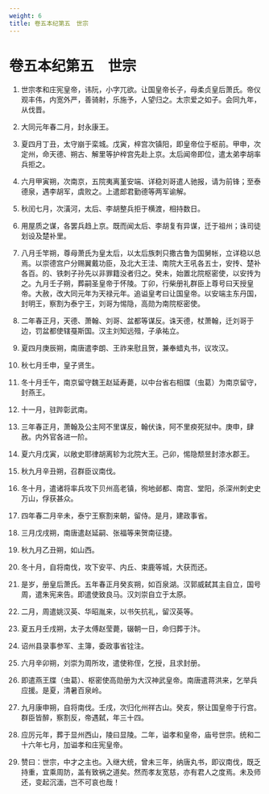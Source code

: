 ```yaml
---
weight: 6
title: 卷五本纪第五　世宗
---
```


# 卷五本纪第五　世宗

1. <span id="卷五本纪第五　世宗-1"></span>
世宗孝和庄宪皇帝，讳阮，小字兀欲。让国皇帝长子，母柔贞皇后萧氏。帝仪观丰伟，内宽外严，善骑射，乐施予，人望归之。太宗爱之如子。会同九年，从伐晋。

2. <span id="卷五本纪第五　世宗-2"></span>
大同元年春二月，封永康王。

3. <span id="卷五本纪第五　世宗-3"></span>
夏四月丁丑，太守崩于栾城。戊寅，梓宫次镇阳，即皇帝位于枢前。甲申，次定州，命天德、朔古、解里等护梓宫先赴上京。太后闻帝即位，遣太弟李胡率兵拒之。

4. <span id="卷五本纪第五　世宗-4"></span>
六月甲寅朔，次南京，五院夷离堇安端、详稳刘哥遣人驰报，请为前锋；至泰德泉，遇李胡军，虞败之。上遣郎君勤德等两军谕解。

5. <span id="卷五本纪第五　世宗-5"></span>
秋闰七月，次潢河，太后、李胡整兵拒于横渡，相持数日。

6. <span id="卷五本纪第五　世宗-6"></span>
用屋质之谋，各罢兵趋上京。既而闻太后、李胡复有异谋，迁于祖州；诛司徒划设及楚补里。

7. <span id="卷五本纪第五　世宗-7"></span>
八月壬竿朔，尊母萧氏为皇太后，以太后族刺只撒古鲁为国舅帐，立详稳以总焉。以崇德宫户分赐翼戴功臣，及北大王洼、南院大王吼各五士，安抟、楚补各百。的、铁刺子孙先以非罪籍没者归之。癸未，始置北院枢密使，以安抟为之。九月壬子朔，葬嗣圣皇帝于怀陵。丁卯，行柴册礼群臣上尊号曰天授皇帝。大赦，改大同元年为天禄元年。追谥皇考曰让国皇帝。以安端主东丹国，封明王，察割为泰宁王，刘哥为惕隐，高勋为南院枢密使。

8. <span id="卷五本纪第五　世宗-8"></span>
二年春正月，天德、萧翰、刘哥、盆都等谋反。诛天德，杖萧翰，迁刘哥于边，罚盆都使辖戞斯国。汉主刘知远殂，子承祐立。

9. <span id="卷五本纪第五　世宗-9"></span>
夏四月庚辰朔，南唐遣李朗、王祚来慰且贺，兼奉蜡丸书，议攻汉。

10. <span id="卷五本纪第五　世宗-10"></span>
秋七月壬申，皇子贤生。

11. <span id="卷五本纪第五　世宗-11"></span>
冬十月壬午，南京留守魏王赵延寿薨，以中台省右相牒（虫葛）为南京留守，封燕王。

12. <span id="卷五本纪第五　世宗-12"></span>
十一月，驻跸彰武南。

13. <span id="卷五本纪第五　世宗-13"></span>
三年春正月，萧翰及公主阿不里谋反，翰伏诛，阿不里瘐死狱中。庚申，肆赦。内外官各进一阶。

14. <span id="卷五本纪第五　世宗-14"></span>
夏六月戊寅，以敞史耶律胡离轸为北院大王。己卯，惕隐颓昱封漆水郡王。

15. <span id="卷五本纪第五　世宗-15"></span>
秋九月辛丑朔，召群臣议南伐。

16. <span id="卷五本纪第五　世宗-16"></span>
冬十月，遣诸将率兵攻下贝州高老镇，徇地邺都、南宫、堂阳，杀深州刺史史万山，俘获甚众。

17. <span id="卷五本纪第五　世宗-17"></span>
四年春二月辛未，泰宁王察割来朝，留侍。是月，建政事省。

18. <span id="卷五本纪第五　世宗-18"></span>
三月戊戌朔，南唐遣赵延嗣、张福等来贺南征捷。

19. <span id="卷五本纪第五　世宗-19"></span>
秋九月乙丑朔，如山西。

20. <span id="卷五本纪第五　世宗-20"></span>
冬十月，自将南伐，攻下安平、内丘、束鹿等城，大获而还。

21. <span id="卷五本纪第五　世宗-21"></span>
是岁，册皇后萧氏。五年春正月癸亥朔，如百泉湖。汉郭威弑其主自立，国号周，遣朱宪来告。即遣使致良马。汉刘崇自立于太原。

22. <span id="卷五本纪第五　世宗-22"></span>
二月，周遣姚汉英、华昭胤来，以书矢抗礼，留汉英等。

23. <span id="卷五本纪第五　世宗-23"></span>
夏五月壬戌朔，太子太傅赵莹薨，辍朝一日，命归葬于汴。

24. <span id="卷五本纪第五　世宗-24"></span>
诏州县录事参军、主簿，委政事省铨注。

25. <span id="卷五本纪第五　世宗-25"></span>
六月辛卯朔，刘崇为周所攻，遣使称侄，乞授，且求封册。

26. <span id="卷五本纪第五　世宗-26"></span>
即遣燕王牒（虫葛）、枢密使高勋册为大汉神武皇帝。南唐遣蒋洪来，乞举兵应援。是夏，清暑百泉岭。

27. <span id="卷五本纪第五　世宗-27"></span>
九月康申朔，自将南伐。壬戌，次归化州祥古山。癸亥，祭让国皇帝于行宫。群臣皆醉，察割反，帝遇弑，年三十四。

28. <span id="卷五本纪第五　世宗-28"></span>
应厉元年，葬于显州西山，陵曰显陵。二年，谥孝和皇帝，庙号世宗。统和二十六年七月，加谥孝和庄宪皇帝。

29. <span id="卷五本纪第五　世宗-29"></span>
赞曰：世宗，中才之主也。入继大统，曾未三年，纳唐丸书，即议南伐，既乏持重，宜乘周防，盖有致祸之道矣。然而孝友宽慈，亦有君人之度焉。未及师还，变起沉湎，岂不可哀也哉！
